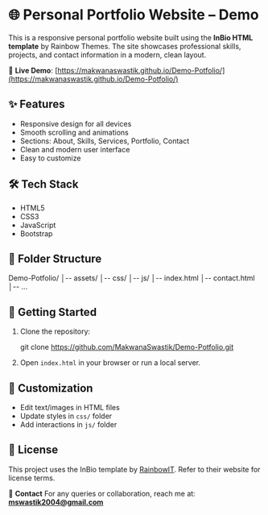 
# 🌐 Personal Portfolio Website – Demo

This is a responsive personal portfolio website built using the **InBio HTML template** by Rainbow Themes. The site showcases professional skills, projects, and contact information in a modern, clean layout.

🔗 **Live Demo**: [https://makwanaswastik.github.io/Demo-Potfolio/](https://makwanaswastik.github.io/Demo-Potfolio/)

## ✨ Features

- Responsive design for all devices
- Smooth scrolling and animations
- Sections: About, Skills, Services, Portfolio, Contact
- Clean and modern user interface
- Easy to customize

## 🛠️ Tech Stack

- HTML5  
- CSS3  
- JavaScript  
- Bootstrap

## 📁 Folder Structure



Demo-Potfolio/
│-- assets/
│-- css/
│-- js/
│-- index.html
│-- contact.html
│-- ...


## 🚀 Getting Started

1. Clone the repository:

   git clone https://github.com/MakwanaSwastik/Demo-Potfolio.git


2. Open `index.html` in your browser or run a local server.

## 🎨 Customization

* Edit text/images in HTML files
* Update styles in `css/` folder
* Add interactions in `js/` folder

## 📜 License

This project uses the InBio template by [RainbowIT](https://rainbowit.net/themes/inbio/). Refer to their website for license terms.



📧 **Contact**
For any queries or collaboration, reach me at: **[mswastik2004@gmail.com](mailto:mswastik2004@gmail.com)**


